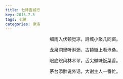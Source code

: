```yaml
---
title: 七律宣城行
key: 2015.7.5
tags: 七律
categories: 律诗
---
```


<p align="center">细雨入伏顿觉凉，詩城小聚几同窗。
</p>
<p align="center">龙泉洞里听淋沥，古镇街上看沧桑。
</p>
<p align="center">眼底皖风林木翠，舌尖徽味饭菜香。
</p>
<p align="center">茅台添醉说外话，大谢主人一番忙。
</p>
<p align="center"></br>
</p>
